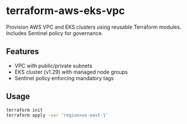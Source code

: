 # terraform-aws-eks-vpc
Provision AWS VPC and EKS clusters using reusable Terraform modules. Includes Sentinel policy for governance.

## Features
- VPC with public/private subnets
- EKS cluster (v1.29) with managed node groups
- Sentinel policy enforcing mandatory tags

## Usage
```bash
terraform init
terraform apply -var 'region=us-east-1'

